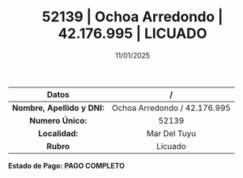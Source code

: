 ﻿---
title: 52139 | Ochoa Arredondo | 42.176.995 | LICUADO
date: 11/01/2025
draft: false
tags: ['mar-del-tuyu', 'titular', 'licuado']
---

|          **Datos**          |  /  |
|:---------------------------:|:---:|
| **Nombre, Apellido y DNI:** | Ochoa Arredondo / 42.176.995 |
|      **Numero Único:**      | 52139 |
|        **Localidad:**       | Mar Del Tuyu |
|          **Rubro**          | Licuado |

**Estado de Pago:** **PAGO COMPLETO**
